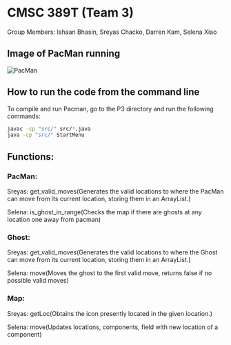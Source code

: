 # CMSC 389T (Team 3)
Group Members: Ishaan Bhasin, Sreyas Chacko, Darren Kam, Selena Xiao

## Image of PacMan running
![PacMan](https://user-images.githubusercontent.com/49574843/156697925-f197035a-2819-4b30-b853-6065ef9f4dd7.PNG)


## How to run the code from the command line
To compile and run Pacman, go to the P3 directory and run the following commands:
```bash
javac -cp "src/" src/*.java
java -cp "src/" StartMenu
```

## Functions:
### PacMan:
Sreyas: get_valid_moves(Generates the valid locations to where the PacMan can move from its current location, storing them in an ArrayList.)

Selena: is_ghost_in_range(Checks the map if there are ghosts at any location one away from pacman)

### Ghost:
Sreyas: get_valid_moves(Generates the valid locations to where the Ghost can move from its current location, storing them in an ArrayList.)

Selena: move(Moves the ghost to the first valid move, returns false if no possible valid moves)

### Map:
Sreyas: getLoc(Obtains the icon presently located in the given location.)

Selena: move(Updates locations, components, field with new location of a component)

